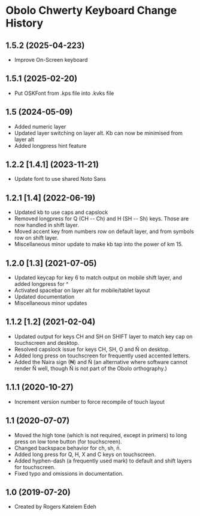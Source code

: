 Obolo Chwerty Keyboard Change History
====================

1.5.2 (2025-04-223)
----------------
* Improve On-Screen keyboard

1.5.1 (2025-02-20)
------------------
* Put OSKFont from .kps file into .kvks file

1.5 (2024-05-09)
----------------
* Added numeric layer
* Updated layer switching on layer alt. Kb can now be minimised from layer alt
* Added longpress hint feature

1.2.2 [1.4.1] (2023-11-21)
----------------
* Update font to use shared Noto Sans

1.2.1 [1.4] (2022-06-19)
----------------
* Updated kb to use caps and capslock
* Removed longpress for Q (CH -- Ch) and H (SH -- Sh) keys. Those are now handled in shift layer.
* Moved accent key from numbers row on default layer, and from symbols row on shift layer.
* Miscellaneous minor update to make kb tap into the power of km 15.

1.2.0 [1.3] (2021-07-05)
----------------
* Updated keycap for key 6 to match output on mobile shift layer, and added longpress for ^
* Activated spacebar on layer alt for mobile/tablet layout
* Updated documentation
* Miscellaneous minor updates

1.1.2 [1.2] (2021-02-04)
----------------
* Updated output for keys CH and SH on SHIFT layer to match key cap on touchscreen and desktop.
* Resolved capslock issue for keys CH, SH, Ọ and N̄ on desktop.
* Added long press on touchscreen for frequently used accented letters.
* Added the Naira sign (₦) and Ñ (an alternative where software cannot render N̄ well, though Ñ is not part of the Obolo orthography.)

1.1.1 (2020-10-27)
----------------
* Increment version number to force recompile of touch layout

1.1 (2020-07-07)
----------------
* Moved the high tone (which is not required, except in primers) to long press on low tone button (for touchscreen).
* Changed backspace behavior for ch, sh, n̄.
* Added long press for Q, H, X and C keys on touchscreen.
* Added hyphen-dash (a frequently used mark) to default and shift layers for touchscreen.
* Fixed typo and omissions in documentation.

1.0 (2019-07-20)
----------------
* Created by Rogers Katelem Edeh
